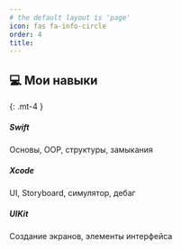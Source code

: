 ```yaml
---
# the default layout is 'page'
icon: fas fa-info-circle
order: 4
title:
---
```


## 💻 Мои навыки
{: .mt-4 }

<div class="d-flex flex-wrap gap-3 mt-4">

  <div class="card bg-light text-dark shadow-sm" style="min-width: 200px;">
    <div class="card-body">
      <h5 class="card-title">Swift</h5>
      <p class="card-text">Основы, OOP, структуры, замыкания</p>
    </div>
  </div>

  <div class="card bg-light text-dark shadow-sm" style="min-width: 200px;">
    <div class="card-body">
      <h5 class="card-title">Xcode</h5>
      <p class="card-text">UI, Storyboard, симулятор, дебаг</p>
    </div>
  </div>

  <div class="card bg-light text-dark shadow-sm" style="min-width: 200px;">
    <div class="card-body">
      <h5 class="card-title">UIKit</h5>
      <p class="card-text">Создание экранов, элементы интерфейса</p>
    </div>
  </div>

</div>
